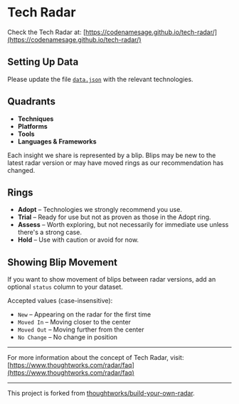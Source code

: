 # Tech Radar

Check the Tech Radar at: [https://codenamesage.github.io/tech-radar/](https://codenamesage.github.io/tech-radar/)

## Setting Up Data

Please update the file [`data.json`](src/data/data.json) with the relevant technologies.

## Quadrants

- **Techniques**
- **Platforms**
- **Tools**
- **Languages & Frameworks**

Each insight we share is represented by a blip. Blips may be new to the latest radar version or may have moved rings as our recommendation has changed.

## Rings

- **Adopt** – Technologies we strongly recommend you use.
- **Trial** – Ready for use but not as proven as those in the Adopt ring.
- **Assess** – Worth exploring, but not necessarily for immediate use unless there's a strong case.
- **Hold** – Use with caution or avoid for now.

## Showing Blip Movement

If you want to show movement of blips between radar versions, add an optional `status` column to your dataset.

Accepted values (case-insensitive):

- `New` – Appearing on the radar for the first time
- `Moved In` – Moving closer to the center
- `Moved Out` – Moving further from the center
- `No Change` – No change in position

---

For more information about the concept of Tech Radar, visit: [https://www.thoughtworks.com/radar/faq](https://www.thoughtworks.com/radar/faq)

---

This project is forked from [thoughtworks/build-your-own-radar](https://github.com/thoughtworks/build-your-own-radar).
